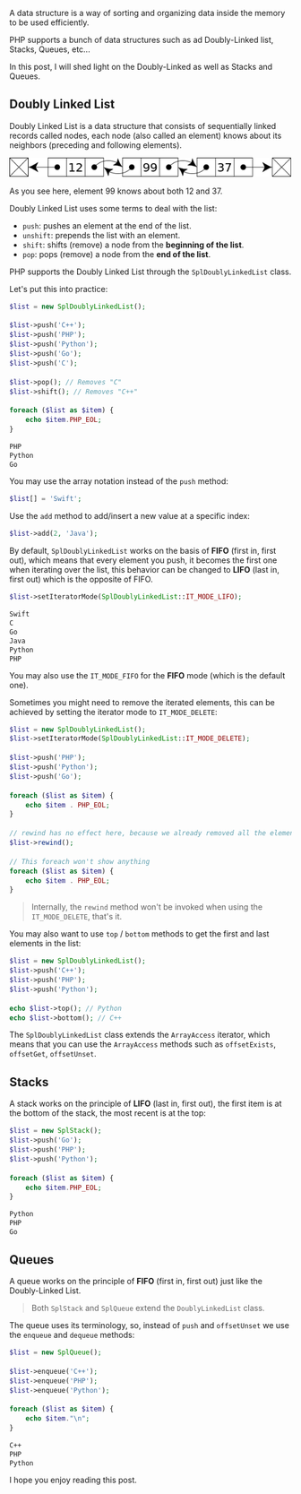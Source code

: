 A data structure is a way of sorting and organizing data inside the memory to be used efficiently.

PHP supports a bunch of data structures such as ad Doubly-Linked list, Stacks, Queues, etc...

In this post, I will shed light on the Doubly-Linked as well as Stacks and Queues.

## Doubly Linked List
Doubly Linked List is a data structure that consists of sequentially linked records called nodes, each node (also called an element) knows about its neighbors (preceding and following elements).

![Doubly-Linked-List in PHP](/static/img/php/doubly-linked-list.png)

As you see here, element 99 knows about both 12 and 37.

Doubly Linked List uses some terms to deal with the list:

* `push`: pushes an element at the end of the list.
* `unshift`: prepends the list with an element.
* `shift`: shifts (remove) a node from the **beginning of the list**.
* `pop`: pops (remove) a node from the **end of the list**.

PHP supports the Doubly Linked List through the `SplDoublyLinkedList` class.

Let's put this into practice:

```php
$list = new SplDoublyLinkedList();

$list->push('C++');
$list->push('PHP');
$list->push('Python');
$list->push('Go');
$list->push('C');

$list->pop(); // Removes "C"
$list->shift(); // Removes "C++"

foreach ($list as $item) {
    echo $item.PHP_EOL;
}
```

```text
PHP
Python
Go
```

You may use the array notation instead of the `push` method:

```php
$list[] = 'Swift';
```

Use the `add` method to add/insert a new value at a specific index:

```php
$list->add(2, 'Java');
```

By default, `SplDoublyLinkedList` works on the basis of **FIFO** (first in, first out), which means that every element you push, it becomes the first one when iterating over the list, this behavior can be changed to **LIFO** (last in, first out) which is the opposite of FIFO.

```php
$list->setIteratorMode(SplDoublyLinkedList::IT_MODE_LIFO);
```

```text
Swift
C
Go
Java
Python
PHP
```

You may also use the `IT_MODE_FIFO` for the **FIFO** mode (which is the default one).

Sometimes you might need to remove the iterated elements, this can be achieved by setting the iterator mode to `IT_MODE_DELETE`:

```php
$list = new SplDoublyLinkedList();
$list->setIteratorMode(SplDoublyLinkedList::IT_MODE_DELETE);

$list->push('PHP');
$list->push('Python');
$list->push('Go');

foreach ($list as $item) {
    echo $item . PHP_EOL;
}

// rewind has no effect here, because we already removed all the elements
$list->rewind();

// This foreach won't show anything
foreach ($list as $item) {
    echo $item . PHP_EOL;
}
```

> Internally, the `rewind` method won't be invoked when using the `IT_MODE_DELETE`, that's it.

You may also want to use `top` / `bottom` methods to get the first and last elements in the list:

```php
$list = new SplDoublyLinkedList();
$list->push('C++');
$list->push('PHP');
$list->push('Python');

echo $list->top(); // Python
echo $list->bottom(); // C++
```

The `SplDoublyLinkedList` class extends the `ArrayAccess` iterator, which means that you can use the `ArrayAccess` methods such as `offsetExists`, `offsetGet`, `offsetUnset`.

## Stacks
A stack works on the principle of **LIFO** (last in, first out), the first item is at the bottom of the stack, the most recent is at the top:

```php
$list = new SplStack();
$list->push('Go');
$list->push('PHP');
$list->push('Python');

foreach ($list as $item) {
    echo $item.PHP_EOL;
}
```

```text
Python
PHP
Go
```

## Queues
A queue works on the principle of **FIFO** (first in, first out) just like the Doubly-Linked List.

> Both `SplStack` and `SplQueue` extend the `DoublyLinkedList` class.

The queue uses its terminology, so, instead of `push` and `offsetUnset` we use the `enqueue` and `dequeue` methods:

```php
$list = new SplQueue();

$list->enqueue('C++');
$list->enqueue('PHP');
$list->enqueue('Python');

foreach ($list as $item) {
    echo $item."\n";
}
``` 

```text
C++
PHP
Python

```

I hope you enjoy reading this post.
